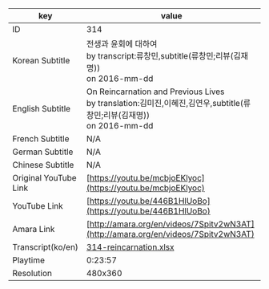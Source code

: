 |  key  |  value  |
|-------|---------|
| ID            | 314 |
| Korean Subtitle | 전생과 윤회에 대하여<br>by transcript:류창민,subtitle(류창민;리뷰(김재명))<br>on 2016-mm-dd<br>|
| English Subtitle | On Reincarnation and Previous Lives <br>by translation:김미진,이혜진,김연우,subtitle(류창민;리뷰(김재명))<br>on 2016-mm-dd<br>|
| French Subtitle | N/A |
| German Subtitle | N/A |
| Chinese Subtitle | N/A |
| Original YouTube Link  | [https://youtu.be/mcbjoEKlyoc](https://youtu.be/mcbjoEKlyoc) |
| YouTube Link  | [https://youtu.be/446B1HlUoBo](https://youtu.be/446B1HlUoBo) |
| Amara Link    | [http://amara.org/en/videos/7Spitv2wN3AT](http://amara.org/en/videos/7Spitv2wN3AT) |
| Transcript(ko/en) | [314-reincarnation.xlsx](https://github.com/jungtosociety/dharma-qna/raw/master/sub/314/314-reincarnation.xlsx) |
| Playtime | 0:23:57 |
| Resolution | 480x360|
